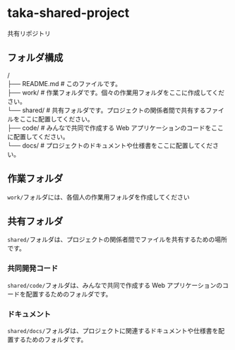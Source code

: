 # taka-shared-project

共有リポジトリ

## フォルダ構成

/  
├── README.md # このファイルです。  
├── work/ # 作業フォルダです。個々の作業用フォルダをここに作成してください。  
└── shared/ # 共有フォルダです。プロジェクトの関係者間で共有するファイルをここに配置してください。  
 ├── code/ # みんなで共同で作成する Web アプリケーションのコードをここに配置してください。  
 └── docs/ # プロジェクトのドキュメントや仕様書をここに配置してください。

## 作業フォルダ

`work/`フォルダには、各個人の作業用フォルダを作成してください

## 共有フォルダ

`shared/`フォルダは、プロジェクトの関係者間でファイルを共有するための場所です。

### 共同開発コード

`shared/code/`フォルダは、みんなで共同で作成する Web アプリケーションのコードを配置するためのフォルダです。

### ドキュメント

`shared/docs/`フォルダは、プロジェクトに関連するドキュメントや仕様書を配置するためのフォルダです。
